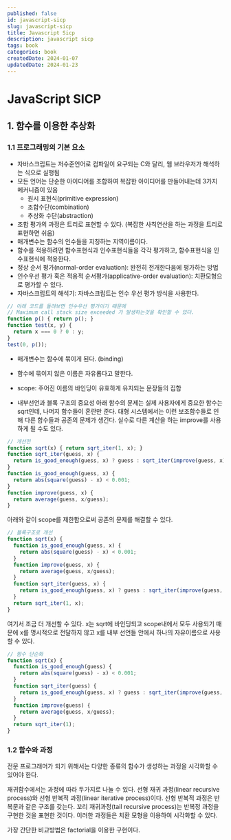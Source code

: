 ```yaml
---
published: false
id: javascript-sicp
slug: javascript-sicp
title: Javascript Sicp
description: javascript sicp
tags: book
categories: book
createdDate: 2024-01-07
updatedDate: 2024-01-23
---
```


# JavaScript SICP

## 1. 함수를 이용한 추상화

### 1.1 프로그래밍의 기본 요소

- 자바스크립트는 저수준언어로 컴파일이 요구되는 C와 달리, 웹 브라우저가 해석하는 식으로 실행됨
- 모든 언어는 단순한 아이디어를 조합하여 복잡한 아이디어를 만들어내는데 3가지 메커니즘이 있음
  - 원시 표현식(primitive expression)
  - 조합수단(combination)
  - 추상화 수단(abstraction)
- 조합 평가의 과정은 트리로 표현할 수 있다. (복잡한 사칙연산을 하는 과정을 트리로 표현하면 쉬움)
- 매개변수는 함수의 인수들을 지칭하는 지역이름이다.
- 함수를 적용하려면 함수표현식과 인수표현식들을 각각 평가하고, 함수표현식을 인수표현식에 적용한다.
- 정상 순서 평가(normal-order evaluation): 완전히 전개한다음에 평가하는 방법
- 인수우선 평가 혹은 적용적 순서평가(applicative-order evaluation): 치환모형으로 평가할 수 있다.
- 자바스크립트의 해석기: 자바스크립트는 인수 우선 평가 방식을 사용한다.
```javascript
// 아래 코드를 돌려보면 인수우선 평가이기 때문에
// Maximum call stack size exceeded 가 발생하는것을 확인할 수 있다.
function p() { return p(); }
function test(x, y) {
  return x === 0 ? 0 : y;
}
test(0, p());
```
- 매개변수는 함수에 묶이게 된다. (binding)
- 함수에 묶이지 않은 이름은 자유롭다고 말한다.
- scope: 주어진 이름의 바인딩이 유효하게 유지되는 문장들의 집합

- 내부선언과 블록 구조의 중요성
아래 함수의 문제는 실제 사용자에게 중요한 함수는 sqrt인데, 나머지 함수들이 혼란만 준다.
대형 시스템에서는 이런 보조함수들로 인해 다른 함수들과 공존의 문제가 생긴다.
실수로 다른 계산을 하는 improve를 사용하게 될 수도 있다.
```javascript
// 개선전
function sqrt(x) { return sqrt_iter(1, x); }
function sqrt_iter(guess, x) {
  return is_good_enough(guess, x) ? guess : sqrt_iter(improve(guess, x), x); 
}
function is_good_enough(guess, x) {
  return abs(square(guess) - x) < 0.001;
}
function improve(guess, x) {
  return average(guess, x/guess);
}
```

아래와 같이 scope를 제한함으로써 공존의 문제를 해결할 수 있다.
```javascript
// 블록구조로 개선
function sqrt(x) { 
  function is_good_enough(guess, x) {
    return abs(square(guess) - x) < 0.001;
  }
  function improve(guess, x) {
    return average(guess, x/guess);
  }
  function sqrt_iter(guess, x) {
    return is_good_enough(guess, x) ? guess : sqrt_iter(improve(guess, x), x); 
  }
  return sqrt_iter(1, x); 
}
```

여기서 조금 더 개선할 수 있다. x는 sqrt에 바인딩되고 scope내에서 모두 사용되기 때문에
x를 명시적으로 전달하지 않고 x를 내부 선언들 안에서 하나의 자유이름으로 사용할 수 있다.
```javascript
// 함수 단순화
function sqrt(x) { 
  function is_good_enough(guess) {
    return abs(square(guess) - x) < 0.001;
  }
  function sqrt_iter(guess) {
    return is_good_enough(guess, x) ? guess : sqrt_iter(improve(guess, x), x); 
  }
  function improve(guess) {
    return average(guess, x/guess);
  }
  return sqrt_iter(1); 
}
```

### 1.2 함수와 과정

전문 프로그래머가 되기 위해서는 다양한 종류의 함수가 생성하는 과정을 시각화할 수 있어야 한다.

재귀함수에서는 과정에 따라 두가지로 나눌 수 있다.
선형 재귀 과정(linear recursive process)와 선형 반복적 과정(linear iterative process)이다.
선형 반복적 과정은 반복문과 같은 구조를 갖는다.
꼬리 재귀과정(tail recursive process)는 반복정 과정을 구현한 것을 표현한 것이다.
이러한 과정들은 치환 모형을 이용하여 시각화할 수 있다.

가장 간단한 비교방법은 factorial을 이용한 구현이다.

